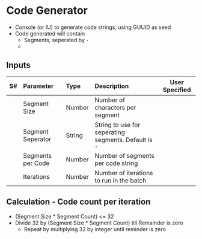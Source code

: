 # Code Generator

- Console (or IU) to generate code strings, using GUUID as seed
- Code generated will contain
	- Segments, seperated by `-`
	-

## Inputs

|  S# | Parameter         | Type   | Description                                           | User Specified |
| ---:|:----------------- |:------ |:----------------------------------------------------- | -------------- |
|     | Segment Size      | Number | Number of characters per segment                      |                |
|     | Segment Seperator | String | String to use for seperating segments. Default is `-` |                |
|     | Segments per Code | Number | Number of segments per code string                    |                |
|     | Iterations        | Number | Number of iterations to run in the batch              |                |

## Calculation - Code count per iteration

- (Segment Size * Segment Count) <= 32
- Divide 32 by (Segment Size * Segment Count) till Remainder is zero
  - Repeat by multiplying 32 by integer until reminder is zero
